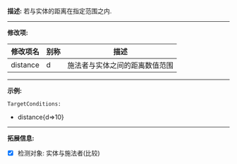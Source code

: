 **描述:** 若与实体的距离在指定范围之内.

---

**修改项:**

| 修改项名  | 别称           | 描述                      |
| --------- | -------------- | ------------------------- |
| distance | d | 施法者与实体之间的距离数值范围 |

---

**示例:**

```
TargetConditions:

```
- distance{d=>10}
---

**拓展信息:**

- [x] 检测对象: 实体与施法者(比较)